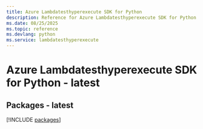 ```yaml
---
title: Azure Lambdatesthyperexecute SDK for Python
description: Reference for Azure Lambdatesthyperexecute SDK for Python
ms.date: 08/25/2025
ms.topic: reference
ms.devlang: python
ms.service: lambdatesthyperexecute
---
```

# Azure Lambdatesthyperexecute SDK for Python - latest
## Packages - latest
[!INCLUDE [packages](lambdatesthyperexecute-index.md)]
